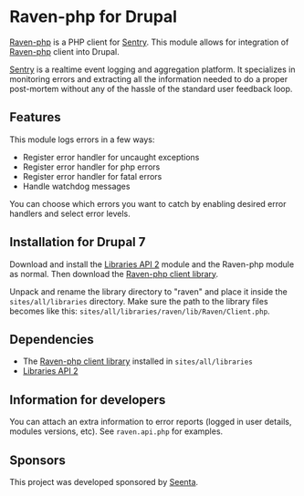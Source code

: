 Raven-php for Drupal
====================

[Raven-php](https://github.com/getsentry/raven-php) is a PHP client for [Sentry](http://aboutsentry.com/). This module allows for integration of [Raven-php](https://github.com/getsentry/raven-php) client into Drupal.

[Sentry](http://aboutsentry.com/) is a realtime event logging and aggregation platform. It specializes in monitoring errors and extracting all the information needed to do a proper post-mortem without any of the hassle of the standard user feedback loop.


## Features

This module logs errors in a few ways:

* Register error handler for uncaught exceptions
* Register error handler for php errors
* Register error handler for fatal errors
* Handle watchdog messages

You can choose which errors you want to catch by enabling desired error handlers and select error levels.


## Installation for Drupal 7

Download and install the [Libraries API 2](http://drupal.org/project/libraries) module and the Raven-php module as normal. Then download the [Raven-php client library](https://github.com/getsentry/raven-php/releases).

Unpack and rename the library directory to "raven" and place it inside the `sites/all/libraries` directory. Make sure the path to the library files becomes like this: `sites/all/libraries/raven/lib/Raven/Client.php`.


## Dependencies

* The [Raven-php client library](https://github.com/getsentry/raven-php) installed in `sites/all/libraries`
* [Libraries API 2](http://drupal.org/project/libraries)


## Information for developers

You can attach an extra information to error reports (logged in user details, modules versions, etc). See `raven.api.php` for examples.


## Sponsors

This project was developed sponsored by [Seenta](http://seenta.ru/).
